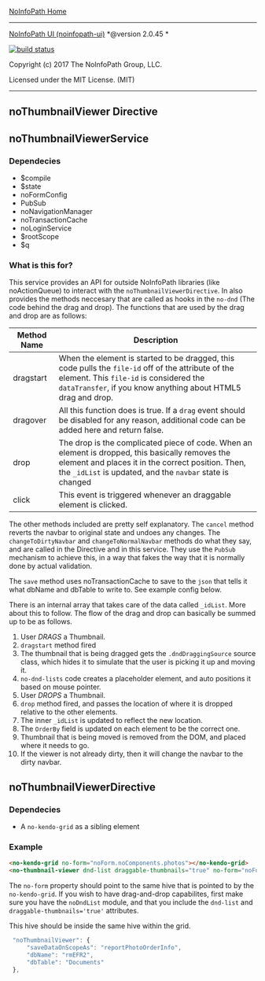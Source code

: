 [NoInfoPath Home](http://gitlab.imginconline.com/noinfopath/noinfopath/wikis/home)

___

[NoInfoPath UI (noinfopath-ui)](home)  *@version 2.0.45 *

[![build status](http://gitlab.imginconline.com/noinfopath/noinfopath-ui/badges/master/build.svg)](http://gitlab.imginconline.com/noinfopath/noinfopath-ui/commits/master)

Copyright (c) 2017 The NoInfoPath Group, LLC.

Licensed under the MIT License. (MIT)

___

noThumbnailViewer Directive
------------------------



## noThumbnailViewerService

### Dependecies
+ $compile
+ $state
+ noFormConfig
+ PubSub
+ noNavigationManager
+ noTransactionCache
+ noLoginService
+ $rootScope
+ $q

### What is this for?
This service provides an API for outside NoInfoPath libraries (like noActionQueue) to interact with the `noThumbnailViewerDirective`. In also
provides the methods neccesary that are called as hooks in the `no-dnd` (The code behind the drag and drop).
The functions that are used by the drag and drop are as follows:

 | Method Name | Description                                                                                                                                                                                                        |
 |-------------|--------------------------------------------------------------------------------------------------------------------------------------------------------------------------------------------------------------------|
 | dragstart   | When the element is started to be dragged, this code pulls the `file-id` off of the attribute of the element. This `file-id` is considered the `dataTransfer`, if you know anything about HTML5 drag and drop.     |
 | dragover    | All this function does is true. If a `drag` event should be disabled for any reason, additional code can be added here and return false.                                                                           |
 | drop        | The drop is the complicated piece of code. When an element is dropped, this basically removes the element and places it in the correct position. Then, the `_idList` is updated, and the `navbar` state is changed |
 | click       | This event is triggered whenever an draggable element is clicked.                                                                                                                                                  |

The other methods included are pretty self explanatory. The `cancel` method reverts the navbar to original state and undoes any changes. The `changeToDirtyNavbar` and
`changeToNormalNavbar` methods do what they say, and are called in the Directive and in this service. They use the `PubSub` mechanism to achieve this, in a way that
fakes the way that it is normally done by actual validation.

The `save` method uses noTransactionCache to save to the `json` that tells it what dbName and dbTable to write to. See example config below.



There is an internal array that takes care of the data called `_idList`. More about this to follow. The flow of the drag and drop can basically be summed
up to be as follows.

1. User *DRAGS* a Thumbnail.
2. `dragstart` method fired
3. The thumbnail that is being dragged gets the `.dndDraggingSource` source class, which hides it to simulate that the user is picking it up and moving it.
3. `no-dnd-lists` code creates a placeholder element, and auto positions it based on mouse pointer.
4. User *DROPS* a Thumbnail.
5. `drop` method fired, and passes the location of where it is dropped relative to the other elements.
5. The inner `_idList` is updated to reflect the new location.
6. The `OrderBy` field is updated on each element to be the correct one.
6. Thumbnail that is being moved is removed from the DOM, and placed where it needs to go.
7. If the viewer is not already dirty, then it will change the navbar to the dirty navbar.



## noThumbnailViewerDirective

### Dependecies
+ A `no-kendo-grid` as a sibling element

### Example
```html
<no-kendo-grid no-form="noForm.noComponents.photos"></no-kendo-grid>
<no-thumbnail-viewer dnd-list draggable-thumbnails="true" no-form="noForm.noComponents.photos"></no-thumbnail-viewer>
```
The `no-form` property should point to the same hive that is pointed to by the `no-kendo-grid`. If you wish to have drag-and-drop capabilites,
first make sure you have the `noDndList` module, and that you include the `dnd-list` and `draggable-thumbnails='true'` attributes.


This hive should be inside the same hive within the grid.
```js
 "noThumbnailViewer": {
     "saveDataOnScopeAs": "reportPhotoOrderInfo",
     "dbName": "rmEFR2",
     "dbTable": "Documents"
 },
```





